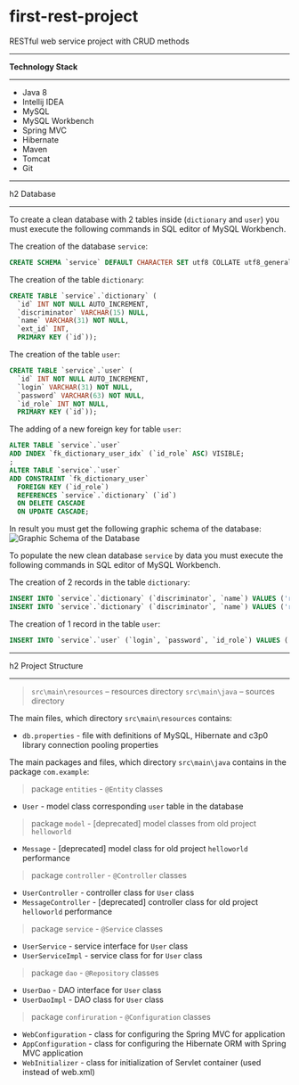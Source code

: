 # first-rest-project
RESTful web service project with CRUD methods

---
**Technology Stack**

---

* Java 8
* Intellij IDEA
* MySQL
* MySQL Workbench
* Spring MVC
* Hibernate
* Maven
* Tomcat
* Git

---
h2 Database

---

To create a clean database with 2 tables inside (`dictionary` and `user`) you must execute the following commands in SQL editor of MySQL Workbench. 

The creation of the database `service`:
```sql
CREATE SCHEMA `service` DEFAULT CHARACTER SET utf8 COLLATE utf8_general_ci ;
```

The creation of the table `dictionary`:
```sql
CREATE TABLE `service`.`dictionary` (
  `id` INT NOT NULL AUTO_INCREMENT,
  `discriminator` VARCHAR(15) NULL,
  `name` VARCHAR(31) NOT NULL,
  `ext_id` INT,
  PRIMARY KEY (`id`));
```

The creation of the table `user`:
```sql
CREATE TABLE `service`.`user` (
  `id` INT NOT NULL AUTO_INCREMENT,
  `login` VARCHAR(31) NOT NULL,
  `password` VARCHAR(63) NOT NULL,
  `id_role` INT NOT NULL,
  PRIMARY KEY (`id`));
```

The adding of a new foreign key for table `user`:
```sql
ALTER TABLE `service`.`user`
ADD INDEX `fk_dictionary_user_idx` (`id_role` ASC) VISIBLE;
;
ALTER TABLE `service`.`user`
ADD CONSTRAINT `fk_dictionary_user`
  FOREIGN KEY (`id_role`)
  REFERENCES `service`.`dictionary` (`id`)
  ON DELETE CASCADE
  ON UPDATE CASCADE;
```

In result you must get the following graphic schema of the database:
![Graphic Schema of the Database](https://i.imgur.com/8m2QtUU.png)

To populate the new clean database `service` by data you must execute the following commands in SQL editor of MySQL Workbench.

The creation of 2 records in the table `dictionary`:
```sql
INSERT INTO `service`.`dictionary` (`discriminator`, `name`) VALUES ('role', 'user');
INSERT INTO `service`.`dictionary` (`discriminator`, `name`) VALUES ('role', 'admin');
```

The creation of 1 record in  the table `user`:
```sql
INSERT INTO `service`.`user` (`login`, `password`, `id_role`) VALUES ('user', 'qwerty', '2');
```

---
h2 Project Structure

---

> `src\main\resources` – resources directory
> `src\main\java` – sources directory

The main files, which directory `src\main\resources` contains:

* `db.properties` - file with definitions of MySQL, Hibernate and c3p0 library connection pooling properties

The main packages and files, which directory `src\main\java` contains in the package `com.example`:

> package `entities` - `@Entity` classes
* `User` - model class corresponding `user` table in the database

> package `model` - \[deprecated\] model classes from old project `helloworld`
* `Message` - \[deprecated\] model class for old project `helloworld` performance

> package `controller` - `@Controller` classes
* `UserController` - controller class for `User` class
* `MessageController` - \[deprecated\] controller class for old project `helloworld` performance

> package `service` - `@Service` classes
* `UserService` - service interface for `User` class
* `UserServiceImpl` - service class for for `User` class

> package `dao` - `@Repository` classes
* `UserDao` - DAO interface for `User` class
* `UserDaoImpl` - DAO class for `User` class

> package `confiruration` - `@Configuration` classes
* `WebConfiguration` - class for configuring the Spring MVC for application
* `AppConfiguration` - class for configuring the Hibernate ORM with Spring MVC application
* `WebInitializer` - class for initialization of Servlet container (used instead of web.xml)
